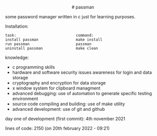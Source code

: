 <p align="center">
    # passman
</p>
some password manager written in c just for learning purposes.

Installation:

    task:                           command:
    install passman                 make install
    run passman                     passman
    uninstall passman               make clean

knowledge:
 - c programming skills
 - hardware and software security issues awareness for login and data storage
 - cryptography and encryption for data storage
 - x window system for clipboard managment
 - advanced debugging: use of automation to generate specific testing environment 
 - source code compiling and building: use of make utility
 - advanced development: use of git and github

day one of development (first commit): 4th november 2021

lines of code: 2150 (on 20th february 2022 - 09:21)

